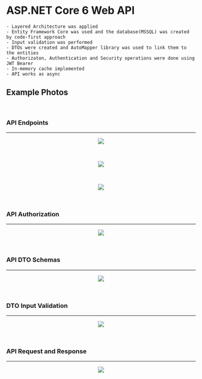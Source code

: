 # ASP.NET Core 6 Web API

    - Layered Architecture was applied
    - Entity Framework Core was used and the database(MSSQL) was created by code-first approach
    - Input validation was performed
    - DTOs were created and AutoMapper library was used to link them to the entities
    - Authorizaton, Authentication and Security operations were done using JWT Bearer
    - In-memory cache implemented
    - API works as async
    
  ## Example Photos       
        
  </br>
  
  ### API Endpoints
  --------------------------------
  
<p align="center">
<img src="https://user-images.githubusercontent.com/72643454/194773576-519f0e50-b08b-494d-89cf-b4a42c460541.png">
</p>      

</br>

<p align="center">
<img src="https://user-images.githubusercontent.com/72643454/194773594-131d0ac6-9de9-4a21-811c-fb22754ea696.png">
</p>

</br>

<p align="center">
<img src="https://user-images.githubusercontent.com/72643454/194773607-a253a1c9-bf70-49a2-b6ce-4282c1c5b8b9.png">
</p>

</br>

  ### API Authorization
  --------------------------------

<p align="center">
<img src="https://user-images.githubusercontent.com/72643454/194773668-a6debcfb-d23f-48c2-a687-e38413519d59.png">
</p>

</br>

  ### API DTO Schemas
  --------------------------------

<p align="center">
<img src="https://user-images.githubusercontent.com/72643454/194773756-6670b73f-1266-4453-9f53-0c1078819fd4.png">
</p>

</br>

  ### DTO Input Validation
  --------------------------------

<p align="center">
<img src="https://user-images.githubusercontent.com/72643454/194773817-0229d0d0-a2a4-4b89-9b86-ef1acfec09df.png">
</p>

</br>

  ### API Request and Response
  --------------------------------

<p align="center">
<img src="https://user-images.githubusercontent.com/72643454/194773853-66f7e80a-36a3-418b-af6f-81883ffc2251.png">
</p>

</br>
